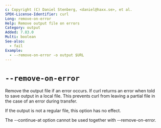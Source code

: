 ```yaml
---
c: Copyright (C) Daniel Stenberg, <daniel@haxx.se>, et al.
SPDX-License-Identifier: curl
Long: remove-on-error
Help: Remove output file on errors
Category: output
Added: 7.83.0
Multi: boolean
See-also:
  - fail
Example:
  - --remove-on-error -o output $URL
---
```


# `--remove-on-error`

Remove the output file if an error occurs. If curl returns an error when told to
save output in a local file. This prevents curl from leaving a partial file in
the case of an error during transfer.

If the output is not a regular file, this option has no effect.

The --continue-at option cannot be used together with --remove-on-error.
